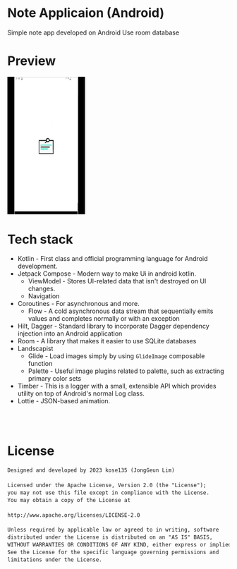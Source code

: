 # Note Applicaion (Android)

Simple note app developed on Android
Use room database

# Preview

<img src="/doc/preview.gif" align="center" width="35%"/>


# Tech stack

* Kotlin - First class and official programming language for Android development.
* Jetpack Compose - Modern way to make Ui in android kotlin.
    * ViewModel - Stores UI-related data that isn't destroyed on UI changes.
    * Navigation
* Coroutines - For asynchronous and more.
    * Flow - A cold asynchronous data stream that sequentially emits values and completes normally or with an exception
* Hilt, Dagger - Standard library to incorporate Dagger dependency injection into an Android application
* Room - A library that makes it easier to use SQLite databases
* Landscapist
    * Glide - Load images simply by using `GlideImage` composable function
    * Palette - Useful image plugins related to palette, such as extracting primary color sets
* Timber - This is a logger with a small, extensible API which provides utility on top of Android's normal Log class.
* Lottie - JSON-based animation.

<br><br>

# License

```xml
Designed and developed by 2023 kose135 (JongGeun Lim)

Licensed under the Apache License, Version 2.0 (the "License");
you may not use this file except in compliance with the License.
You may obtain a copy of the License at

http://www.apache.org/licenses/LICENSE-2.0

Unless required by applicable law or agreed to in writing, software
distributed under the License is distributed on an "AS IS" BASIS,
WITHOUT WARRANTIES OR CONDITIONS OF ANY KIND, either express or implied.
See the License for the specific language governing permissions and
limitations under the License.
```